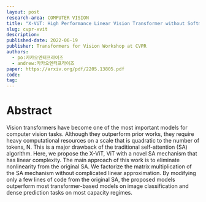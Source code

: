 ```yaml
---
layout: post
research-area: COMPUTER VISION
title: "X-ViT: High Performance Linear Vision Transformer without Softmax"
slug: cvpr-xvit
description:
published-date: 2022-06-19
publisher: Transformers for Vision Workshop at CVPR
authors:
  - po:카카오엔터프라이즈
  - andrew:카카오엔터프라이즈
paper: https://arxiv.org/pdf/2205.13805.pdf
code:
tag:
---
```


# Abstract

Vision transformers have become one of the most important models for computer vision tasks. Although they outperform prior works, they require heavy computational resources on a scale that is quadratic to the number of tokens, N. This is a major drawback of the traditional self-attention (SA) algorithm. Here, we propose the X-ViT, ViT with a novel SA mechanism that has linear complexity. The main approach of this work is to eliminate nonlinearity from the original SA. We factorize the matrix multiplication of the SA mechanism without complicated linear approximation. By modifying only a few lines of code from the original SA, the proposed models outperform most transformer-based models on image classification and dense prediction tasks on most capacity regimes.
